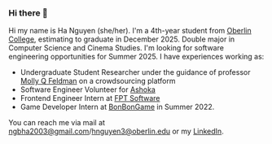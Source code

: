 ### Hi there 👋

Hi my name is Ha Nguyen (she/her).
I'm a 4th-year student from [Oberlin College](https://www.oberlin.edu/), estimating to graduate in December 2025. 
Double major in Computer Science and Cinema Studies.
I'm looking for software engineering opportunities for Summer 2025.
I have experiences working as:

- Undergraduate Student Researcher under the guidance of professor [Molly Q Feldman](https://www.feldmanmolly.com/) on a crowdsourcing platform
- Software Engineer Volunteer for [Ashoka](https://www.ashoka.org/en-us)
- Frontend Engineer Intern at [FPT Software](https://fptsoftware.com/)
- Game Developer Intern at [BonBonGame](https://apps.apple.com/kn/developer/bonbongame-com/id1219863203) in Summer 2022.

You can reach me via mail at ngbha2003@gmail.com/hnguyen3@oberlin.edu or my [LinkedIn](https://www.linkedin.com/in/ha-nguyen-88295a226/). 

<!--
**HaNguyenB/HaNguyenB** is a ✨ _special_ ✨ repository because its `README.md` (this file) appears on your GitHub profile.

Here are some ideas to get you started:

- 🔭 I’m currently working on ...
- 🌱 I’m currently learning ...
- 👯 I’m looking to collaborate on ...
- 🤔 I’m looking for help with ...
- 💬 Ask me about ...
- 📫 How to reach me: ...
- 😄 Pronouns: ...
- ⚡ Fun fact: ...
-->
